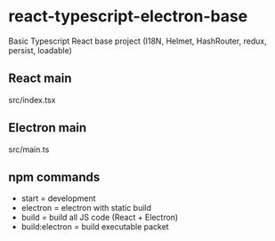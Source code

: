 # react-typescript-electron-base
Basic Typescript React base project (I18N, Helmet, HashRouter, redux, persist, loadable)

## React main
src/index.tsx

## Electron main
src/main.ts


## npm commands
 - start = development
 - electron = electron with static build
 - build = build all JS code (React + Electron)
 - build:electron = build executable packet
